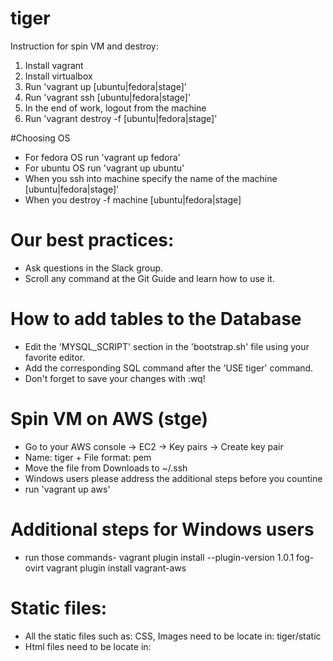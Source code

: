 # tiger

Instruction for spin VM and destroy:

1. Install vagrant
2. Install virtualbox
3. Run 'vagrant up [ubuntu|fedora|stage]'
4. Run 'vagrant ssh [ubuntu|fedora|stage]'
5. In the end of work, logout from the machine
6. Run 'vagrant destroy -f [ubuntu|fedora|stage]'

#Choosing OS

- For fedora OS run 'vagrant up fedora'
- For ubuntu OS run 'vagrant up ubuntu'
- When you ssh into machine specify the name of the machine [ubuntu|fedora|stage]'
- When you destroy -f machine [ubuntu|fedora|stage]

# Our best practices:

- Ask questions in the Slack group.
- Scroll any command at the Git Guide and learn how to use it.

# How to add tables to the Database

- Edit the 'MYSQL_SCRIPT' section in the 'bootstrap.sh' file using your favorite editor.
- Add the corresponding SQL command after the 'USE tiger' command.
- Don't forget to save your changes with :wq!

# Spin VM on AWS (stge)

- Go to your AWS console -> EC2 -> Key pairs -> Create key pair
- Name: tiger + File format: pem
- Move the file from Downloads to ~/.ssh
- Windows users please address the additional steps before you countine
- run 'vagrant up aws'

# Additional steps for Windows users

- run those commands-
  vagrant plugin install --plugin-version 1.0.1 fog-ovirt
  vagrant plugin install vagrant-aws

# Static files:

- All the static files such as: CSS, Images need to be locate in:
tiger/static
- Html files need to be locate in:
